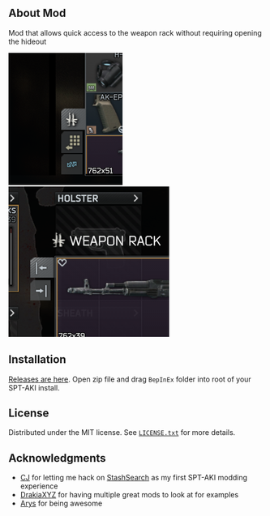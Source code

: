 ## About Mod

Mod that allows quick access to the weapon rack without requiring opening the hideout

![button screenshot](Screenshots/button.png) ![weapon rack in stash screenshot](Screenshots/weapon_rack.png) 

## Installation

[Releases are here](https://github.com/mpstark/SPT-QuickWeaponRackAccess/releases). Open zip file and drag `BepInEx` folder into root of your SPT-AKI install.

## License

Distributed under the MIT license. See [`LICENSE.txt`](LICENSE.txt) for more details.

## Acknowledgments

- [CJ](https://github.com/CJ-SPT) for letting me hack on [StashSearch](https://github.com/CJ-SPT/StashSearch) as my first SPT-AKI modding experience
- [DrakiaXYZ](https://github.com/DrakiaXYZ) for having multiple great mods to look at for examples
- [Arys](https://github.com/Nympfonic) for being awesome
